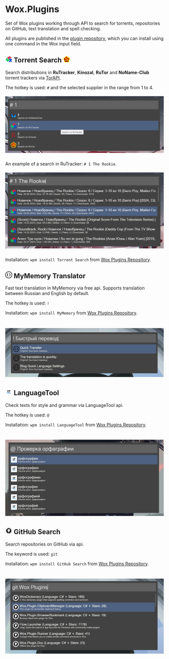 # Wox.Plugins

Set of Wox plugins working through API to search for torrents, repositories on GitHub, text translation and spell checking.

All plugins are published in the [plugin repository](http://www.wox.one/u/70837), which you can install using one command in the Wox input field.

<h2 align="left">
    <img src="src/Wox.Plugin.Torrent.Search/rutracker.png" width="22" />
    Torrent Search
    <img src="src/Wox.Plugin.Torrent.Search/rutor.png" width="22" />
</h2>

Search distributions in **RuTracker**, **Kinozal**, **RuTor** and **NoName-Club** torrent trackers via [TorAPI](https://github.com/Lifailon/TorAPI).

The hotkey is used: `#` and the selected supplier in the range from 1 to 4.

<h5 align="center">
    <img src="src/Wox.Plugin.Torrent.Search/providerList.jpg"/>
</h5>

An example of a search in RuTracker: `# 1 The Rookie`.

<h5 align="center">
    <img src="src/Wox.Plugin.Torrent.Search/search.jpg"/>
</h5>

Installation: `wpm install Torrent Search` from [Wox Plugins Repository](http://www.wox.one/plugin/431).

<h2 align="left">
    <img src="src/Wox.Plugin.MyMemory/logo.png" width="22" />
    MyMemory Translator
</h2>

Fast text translation in MyMemory via free api. Supports translation between Russian and English by default.

The hotkey is used: `!`

Installation: `wpm install MyMemory` from [Wox Plugins Repository](http://www.wox.one/plugin/427).

<h1 align="center">
    <img src="src/Wox.Plugin.MyMemory/mymemory.jpg"/>
</h1>

<h2 align="left">
    <img src="src/Wox.Plugin.LanguageTool/logo.png" width="22" />
    LanguageTool
</h2>

Check texts for style and grammar via LanguageTool api.

The hotkey is used: `@`

Installation: `wpm install LanguageTool` from [Wox Plugins Repository](http://www.wox.one/plugin/428).

<h1 align="center">
    <img src="src/Wox.Plugin.LanguageTool/languagetool.jpg"/>
</h1>

<h2 align="left">
    <img src="src/Wox.Plugin.GitHub.Search/logo.png" width="22" />
    GitHub Search
</h2>

Search repositories on GitHub via api.

The keyword is used: `git`

Installation: `wpm install GitHub Search` from [Wox Plugins Repository](http://www.wox.one/plugin/429).

<h1 align="center">
    <img src="src/Wox.Plugin.GitHub.Search/githubsearch.jpg"/>
</h1>